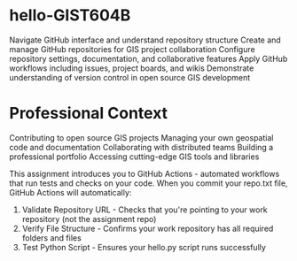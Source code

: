 # hello-GIST604B
Navigate GitHub interface and understand repository structure
Create and manage GitHub repositories for GIS project collaboration
Configure repository settings, documentation, and collaborative features
Apply GitHub workflows including issues, project boards, and wikis
Demonstrate understanding of version control in open source GIS development

# Professional Context
Contributing to open source GIS projects
Managing your own geospatial code and documentation
Collaborating with distributed teams
Building a professional portfolio
Accessing cutting-edge GIS tools and libraries

This assignment introduces you to GitHub Actions - automated workflows that run tests and checks on your code. When you commit your repo.txt file, GitHub Actions will automatically:

1. Validate Repository URL - Checks that you're pointing to your work repository (not the assignment repo)
2. Verify File Structure - Confirms your work repository has all required folders and files
3. Test Python Script - Ensures your hello.py script runs successfully
